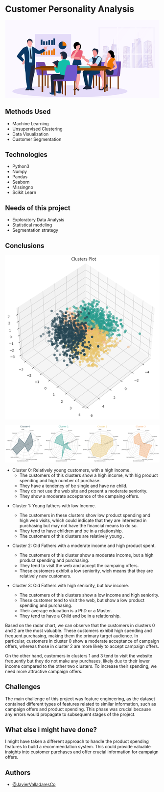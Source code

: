 
# Customer Personality Analysis


![Customer Anaylsis](/Images/dataset-cover.png)


## Methods Used

 - Machine Learning
 - Unsupervised Clustering 
 - Data Visualization
 - Customer Segmentation

## Technologies

- Python3
- Numpy
- Pandas
- Seaborn
- Missingno
- Scikit Learn


## Needs of this project

- Exploratory Data Analysis
- Statistical modeling
- Segmentation strategy

## Conclusions

![Cluster 3d](/Images/Cluster_3d.png "3d plot")

![Cluster Analysis](/Images/Cluster_Analysis.png "Radar Chart")

*  Cluster 0: Relatively young customers, with a high income.
    *  The customers of this clusters show a high income, with hig product spending and high number of purchase.
    *  They have a tendency of be single and have no child.
    *  They do not use the web site and present a moderate seniority.
    *  They show a moderate acceptance of the campaing offers.

-  Cluster 1: Young fathers with low Income.
    -  The customers in these clusters show low product spending and high web visits, which could indicate that they are interested in purchasing but may not have the financial means to do so.
    -  They tend to have children and be in a relationship.
    -  The customers of this clusters are relatively young .

-  Cluster 2: Old Fathers with a moderate income and high product spent.
    -  The customers of this cluster show a moderate income, but a high product spending and purchasing.
    -  They tend to visit the web and accept the campaing offers.
    -  These customers exhibit a low seniority, wich means that they are relatively new customers.

- Cluster 3: Old Fathers with high seniority, but low income.
    -  The customers of this clusters show a low income and high seniority.
    -  These customer tend to visit the web, but show a low product spending and purchasing. 
    -  Their average education is a PhD or a Master.
    -  They tend to have a Child and be in a relationship.


Based on the radar chart, we can observe that the customers in clusters 0 and 2 are the most valuable. These customers exhibit high spending and frequent purchasing, making them the primary target audience. In particular, customers in cluster 0 show a moderate acceptance of campaign offers, whereas those in cluster 2 are more likely to accept campaign offers.

On the other hand, customers in clusters 1 and 3 tend to visit the website frequently but they do not make any purchases, likely due to their lower income compared to the other two clusters. To increase their spending, we need more attractive campaign offers.

## Challenges

The main challenge of this project was feature engineering, as the dataset contained different types of features related to similar information, such as campaign offers and product spending. This phase was crucial because any errors would propagate to subsequent stages of the project.


## What else i might have done?

I might have taken a different approach to handle the product spending features to build a recommendation system. This could provide valuable insights into customer purchases and offer crucial information for campaign offers.


## Authors

- [@JavierValladaresCo](https://www.github.com/JavierValladaresCo)


